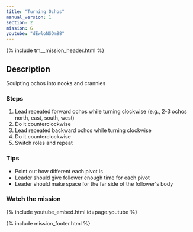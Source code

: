 ```yaml
---
title: "Turning Ochos"
manual_version: 1
section: 2
mission: G
youtube: "dEwloNSOm88"
---
```


{% include tm__mission_header.html %}

## Description

Sculpting ochos into nooks and crannies

### Steps

1. Lead repeated forward ochos while turning clockwise (e.g., 2-3 ochos north, east, south, west)
2. Do it counterclockwise
3. Lead repeated backward ochos while turning clockwise
4. Do it counterclockwise
5. Switch roles and repeat

### Tips

* Point out how different each pivot is
* Leader should give follower enough time for each pivot
* Leader should make space for the far side of the follower's body

### Watch the mission

{% include youtube_embed.html id=page.youtube %}

{% include mission_footer.html %}

